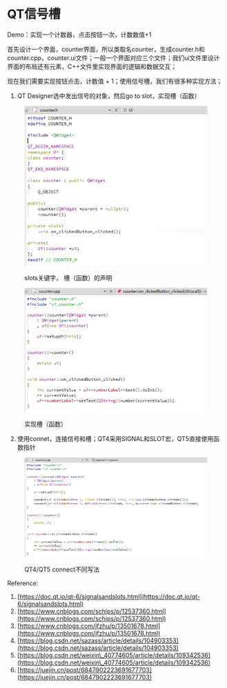 # QT信号槽



Demo：实现一个计数器，点击按钮一次，计数数值+1



首先设计一个界面，counter界面，所以类取名counter，生成counter.h和counter.cpp，counter.ui文件；一般一个界面对应三个文件；我们ui文件里设计界面的布局还有元素，C++文件里实现界面的逻辑和数据交互；



现在我们需要实现按钮点击，计数值 + 1；使用信号槽，我们有很多种实现方法；

1. QT Designer选中发出信号的对象，然后go to slot，实现槽（函数）

<div align="left">

<figure><img src="../.gitbook/assets/image (1).png" alt=""><figcaption><p>slots关键字， 槽（函数）的声明</p></figcaption></figure>

</div>

<div align="left">

<figure><picture><source srcset="../.gitbook/assets/image.png" media="(prefers-color-scheme: dark)"><img src="../.gitbook/assets/image.png" alt=""></picture><figcaption><p>实现槽（函数）</p></figcaption></figure>

</div>

2. 使用connet，连接信号和槽；QT4采用SIGNAL和SLOT宏，QT5直接使用函数指针

<div align="left">

<figure><img src="../.gitbook/assets/image (2).png" alt=""><figcaption><p>QT4/QT5 connect不同写法</p></figcaption></figure>

</div>











Reference:

1. [https://doc.qt.io/qt-6/signalsandslots.html](https://doc.qt.io/qt-6/signalsandslots.html)
2. [https://www.cnblogs.com/schips/p/12537360.html](https://www.cnblogs.com/schips/p/12537360.html)
3. [https://www.cnblogs.com/jfzhu/p/13501678.html](https://www.cnblogs.com/jfzhu/p/13501678.html)
4. [https://blog.csdn.net/sazass/article/details/104903353](https://blog.csdn.net/sazass/article/details/104903353)
5. [https://blog.csdn.net/weixin\_40774605/article/details/109342536](https://blog.csdn.net/weixin\_40774605/article/details/109342536)
6. [https://juejin.cn/post/6847902223691677703](https://juejin.cn/post/6847902223691677703)
